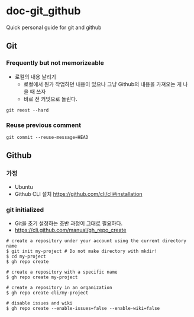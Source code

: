 # doc-git_github
Quick personal guide for git and github 

## Git 

### Frequently but not memorizeable 

+ 로컬의 내용 날리기 
  + 로컬에서 뭔가 작업하던 내용이 있으나 그냥 Github의 내용을 가져오는 게 나을 때 쓰자 
  + 바로 전 커밋으로 돌린다. 

```shell
git reest --hard 
```

### Reuse previous comment 

```shell
git commit --reuse-message=HEAD
```


## Github 

### 가정 

+ Ubuntu 
+ Github CLI 설치 https://github.com/cli/cli#installation

### git initialized 

+ Git을 초기 설정하는 초반 과정이 그대로 필요하다. 
+ https://cli.github.com/manual/gh_repo_create

```shell
# create a repository under your account using the current directory name
$ git init my-project # Do not make directory with mkdir!
$ cd my-project
$ gh repo create

# create a repository with a specific name
$ gh repo create my-project

# create a repository in an organization
$ gh repo create cli/my-project

# disable issues and wiki
$ gh repo create --enable-issues=false --enable-wiki=false
```



